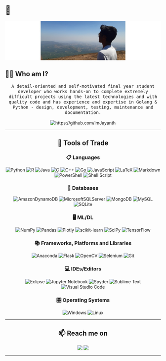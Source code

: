 
<h1 align="left">
👋
</h1>
<div data-align="center">
<p align="center"><img src="https://raw.githubusercontent.com/imJayanth/imJayanth/main/readme_header.png" alt="header"/></p>
</div>

<h2 align="left">
👨‍💻 Who am I?
</h2>
<p align="center">
<samp>A detail-oriented and self-motivated final year student developer who works hands-on to complete extremely difficult projects using the latest technologies and with quality code and has experience and expertise in Golang & Python - design, development, testing, maintenance and documentation.
 </samp> <br> <br> <img src="https://komarev.com/ghpvc/?username=imJayanth" alt="https://github.com/imJayanth" />
</p>
<hr>
<h2 align="center">
🔭 Tools of Trade
</h2>
<p align="center">
<h3 id="databases" align="center">📋 Languages</h3>
<p align="center"><img src="https://img.shields.io/badge/python-3670A0?style=for-the-badge&amp;logo=python&amp;logoColor=ffdd54" alt="Python" /> <img src="https://img.shields.io/badge/r-%23276DC3.svg?style=for-the-badge&amp;logo=r&amp;logoColor=white" alt="R" /> <img src="https://img.shields.io/badge/java-%23ED8B00.svg?style=for-the-badge&amp;logo=java&amp;logoColor=white" alt="Java" /> <img src="https://img.shields.io/badge/c-%2300599C.svg?style=for-the-badge&amp;logo=c&amp;logoColor=white" alt="C" /> <img src="https://img.shields.io/badge/c++-%2300599C.svg?style=for-the-badge&amp;logo=c%2B%2B&amp;logoColor=white" alt="C++" /> <img src="https://img.shields.io/badge/go-%2300ADD8.svg?style=for-the-badge&amp;logo=go&amp;logoColor=white" alt="Go" /> <img src="https://img.shields.io/badge/javascript-%23323330.svg?style=for-the-badge&amp;logo=javascript&amp;logoColor=%23F7DF1E" alt="JavaScript" /> <img src="https://img.shields.io/badge/latex-%23008080.svg?style=for-the-badge&amp;logo=latex&amp;logoColor=white" alt="LaTeX" /> <img src="https://img.shields.io/badge/markdown-%23000000.svg?style=for-the-badge&amp;logo=markdown&amp;logoColor=white" alt="Markdown" /> <img src="https://img.shields.io/badge/PowerShell-%235391FE.svg?style=for-the-badge&amp;logo=powershell&amp;logoColor=white" alt="PowerShell" /> <img src="https://img.shields.io/badge/shell_script-%23121011.svg?style=for-the-badge&amp;logo=gnu-bash&amp;logoColor=white" alt="Shell Script" /></p>
<h3 id="databases" align="center">💾 Databases</h3>
<p align="center"><img src="https://img.shields.io/badge/Amazon%20DynamoDB-4053D6?style=for-the-badge&amp;logo=Amazon%20DynamoDB&amp;logoColor=white" alt="AmazonDynamoDB" /> <img src="https://img.shields.io/badge/Microsoft%20SQL%20Sever-CC2927?style=for-the-badge&amp;logo=microsoft%20sql%20server&amp;logoColor=white" alt="MicrosoftSQLServer" /> <img src="https://img.shields.io/badge/MongoDB-%234ea94b.svg?style=for-the-badge&amp;logo=mongodb&amp;logoColor=white" alt="MongoDB" /> <img src="https://img.shields.io/badge/mysql-%2300f.svg?style=for-the-badge&amp;logo=mysql&amp;logoColor=white" alt="MySQL" /> <img src="https://img.shields.io/badge/sqlite-%2307405e.svg?style=for-the-badge&amp;logo=sqlite&amp;logoColor=white" alt="SQLite" /></p>
<h3 id="mldl" align="center">🖥️ ML/DL</h3>
<p align="center"><img src="https://img.shields.io/badge/numpy-%23013243.svg?style=for-the-badge&amp;logo=numpy&amp;logoColor=white" alt="NumPy" /> <img src="https://img.shields.io/badge/pandas-%23150458.svg?style=for-the-badge&amp;logo=pandas&amp;logoColor=white" alt="Pandas" /> <img src="https://img.shields.io/badge/Plotly-%233F4F75.svg?style=for-the-badge&amp;logo=plotly&amp;logoColor=white" alt="Plotly" /> <img src="https://img.shields.io/badge/scikit--learn-%23F7931E.svg?style=for-the-badge&amp;logo=scikit-learn&amp;logoColor=white" alt="scikit-learn" /> <img src="https://img.shields.io/badge/SciPy-%230C55A5.svg?style=for-the-badge&amp;logo=scipy&amp;logoColor=%white" alt="SciPy" /> <img src="https://img.shields.io/badge/TensorFlow-%23FF6F00.svg?style=for-the-badge&amp;logo=TensorFlow&amp;logoColor=white" alt="TensorFlow" /></p>
<h3 id="frameworks-platforms-and-libraries" align="center">📚 Frameworks, Platforms and Libraries</h3>
<p align="center"><img src="https://img.shields.io/badge/Anaconda-%2344A833.svg?style=for-the-badge&amp;logo=anaconda&amp;logoColor=white" alt="Anaconda" /> <img src="https://img.shields.io/badge/flask-%23000.svg?style=for-the-badge&amp;logo=flask&amp;logoColor=white" alt="Flask" /> <img src="https://img.shields.io/badge/opencv-%23white.svg?style=for-the-badge&amp;logo=opencv&amp;logoColor=white" alt="OpenCV" /> <img src="https://img.shields.io/badge/-selenium-%43B02A?style=for-the-badge&amp;logo=selenium&amp;logoColor=white" alt="Selenium" /> <img src="https://img.shields.io/badge/git-%23F05033.svg?style=for-the-badge&amp;logo=git&amp;logoColor=white" alt="Git" /></p>
<h3 id="ideseditors" align="center">💻 IDEs/Editors</h3>
<p align="center"><img src="https://img.shields.io/badge/Eclipse-FE7A16.svg?style=for-the-badge&amp;logo=Eclipse&amp;logoColor=white" alt="Eclipse" /> <img src="https://img.shields.io/badge/jupyter-%23FA0F00.svg?style=for-the-badge&amp;logo=jupyter&amp;logoColor=white" alt="Jupyter Notebook" /> <img src="https://img.shields.io/badge/Spyder-838485?style=for-the-badge&amp;logo=spyder%20ide&amp;logoColor=maroon" alt="Spyder" /> <img src="https://img.shields.io/badge/sublime_text-%23575757.svg?style=for-the-badge&amp;logo=sublime-text&amp;logoColor=important" alt="Sublime Text" /> <img src="https://img.shields.io/badge/Visual%20Studio%20Code-0078d7.svg?style=for-the-badge&amp;logo=visual-studio-code&amp;logoColor=white" alt="Visual Studio Code" /></p>
<h3 id="operating-systems" align="center">🎛️ Operating Systems</h3>
<p align="center"><img src="https://img.shields.io/badge/Windows-0078D6?style=for-the-badge&amp;logo=windows&amp;logoColor=white" alt="Windows" /> <img src="https://img.shields.io/badge/Linux-FCC624?style=for-the-badge&amp;logo=linux&amp;logoColor=black" alt="Linux" /></p>
</p>
<hr>
<h2 align="center">
📫 Reach me on
</h2>
<p align="center">
<a target="_blank"href="https://www.linkedin.com/in/jayanth-sk/"><img src="https://img.shields.io/badge/linkedin-%230077B5.svg?&style=for-the-badge&logo=linkedin&logoColor=white" /></a>     <a href="mailto:imjayanth08@gmail.com?subject=Hello%20Jayanth,%20From%20Github"><img src="https://img.shields.io/badge/gmail-%23D14836.svg?&style=for-the-badge&logo=gmail&logoColor=white" /></a>    
</p>
<hr>


